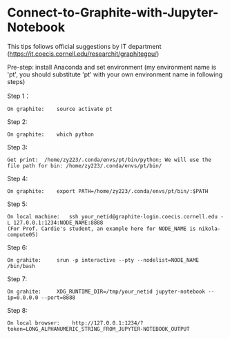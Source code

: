 # Connect-to-Graphite-with-Jupyter-Notebook

This tips follows official suggestions by IT department (https://it.coecis.cornell.edu/researchit/graphitegpu/)

Pre-step: install Anaconda and set environment (my environment name is 'pt', you should substitute 'pt' with your own environment name in following steps)

Step 1： 

    On graphite: 	source activate pt
    
Step 2:

    On graphite:	which python
    
Step 3:

    Get print: 	/home/zy223/.conda/envs/pt/bin/python; We will use the file path for bin: /home/zy223/.conda/envs/pt/bin/
    
Step 4:

    On graphite:	export PATH=/home/zy223/.conda/envs/pt/bin/:$PATH
    
Step 5:

    On local machine:   ssh your_netid@graphite-login.coecis.cornell.edu -L 127.0.0.1:1234:NODE_NAME:8888 
    (For Prof. Cardie's student, an example here for NODE_NAME is nikola-compute05)

Step 6:

    On grahite:     srun -p interactive --pty --nodelist=NODE_NAME /bin/bash

Step 7:

    On grahite:     XDG_RUNTIME_DIR=/tmp/your_netid jupyter-notebook --ip=0.0.0.0 --port=8888
    
Step 8:

    On local browser:    http://127.0.0.1:1234/?token=LONG_ALPHANUMERIC_STRING_FROM_JUPYTER-NOTEBOOK_OUTPUT
